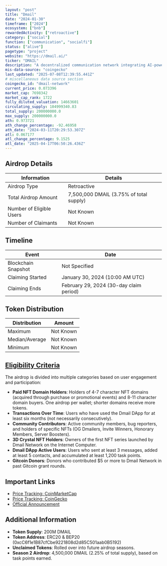 ```yaml
---
layout: "post"
title: "Dmail"
date: "2024-01-30"
timeframe: ["2024"]
ecosystem: ["bnb"]
rewardedActivity: ["retroactive"]
category: ["social"]
function: ["communication", "socialfi"]
status: ["alive"]
pagetype: "project"
website: "https://dmail.ai/"
ticker: "DMAIL"
description: "A decentralized communication network integrating AI-powered infrastructure for secure messaging, notifications, and marketing solutions across multiple chains and dApps."
mis-data-source: "coingecko"
last_updated: "2025-07-08T12:39:55.441Z"
# miscellaneous data source section
coingecko_id: "dmail-network"
current_price: 0.073396
market_cap: 7698342
market_cap_rank: 1722
fully_diluted_valuation: 14663601
circulating_supply: 104999340.83
total_supply: 200000000.0
max_supply: 200000000.0
ath: 0.973721
ath_change_percentage: -92.46958
ath_date: "2024-03-11T20:29:53.307Z"
atl: 0.067177
atl_change_percentage: 9.1525
atl_date: "2025-04-17T06:50:26.436Z"
---
```


## Airdrop Details

| Information              | Details                                 |
| ------------------------ | --------------------------------------- |
| Airdrop Type             | Retroactive                             |
| Total Airdrop Amount     | 7,500,000 DMAIL (3.75% of total supply) |
| Number of Eligible Users | Not Known                               |
| Number of Claimants      | Not Known                               |

## Timeline

| Event               | Date                                    |
| ------------------- | --------------------------------------- |
| Blockchain Snapshot | Not Specified                           |
| Claiming Started    | January 30, 2024 (10:00 AM UTC)         |
| Claiming Ends       | February 29, 2024 (30-day claim period) |

## Token Distribution

| Distribution   | Amount    |
| -------------- | --------- |
| Maximum        | Not Known |
| Median/Average | Not Known |
| Minimum        | Not Known |

## [Eligibility Criteria](https://blog.dmail.ai/dmail-season1-airdrop-eligibility-and-distribution-details/)

The airdrop is divided into multiple categories based on user engagement and participation:

- **Paid NFT Domain Holders**: Holders of 4-7 character NFT domains (acquired through purchase or promotional events) and 8-11 character domain buyers. One airdrop per wallet; shorter domains receive more tokens.
- **Transactions Over Time**: Users who have used the Dmail DApp for at least six months (not necessarily consecutively).
- **Community Contributors**: Active community members, bug reporters, and holders of specific NFTs (OG Dmailers, Invite Winners, Honorary Members, Server Boosters).
- **3D Crystal NFT Holders**: Owners of the first NFT series launched by Dmail Network on the Internet Computer.
- **Dmail DApp Active Users**: Users who sent at least 3 messages, added at least 5 contacts, and accumulated at least 1,200 task points.
- **Gitcoin Donors**: Donors who contributed $5 or more to Dmail Network in past Gitcoin grant rounds.

## Important Links

- [Price Tracking: CoinMarketCap](https://coinmarketcap.com/currencies/dmail-network/)
- [Price Tracking: CoinGecko](https://www.coingecko.com/en/coins/dmail-network)
- [Official Announcement](https://blog.dmail.ai/dmail-season1-airdrop-eligibility-and-distribution-details/)

## Additional Information

- **Token Supply**: 200M DMAIL
- **Token Address**: ERC20 & BEP20 (0xcC6f1e1B87cfCbe9221808d2d85C501aab0B5192)
- **Unclaimed Tokens**: Rolled over into future airdrop seasons.
- **Season 2 Airdrop**: 4,500,000 DMAIL (2.25% of total supply), based on task points earned.